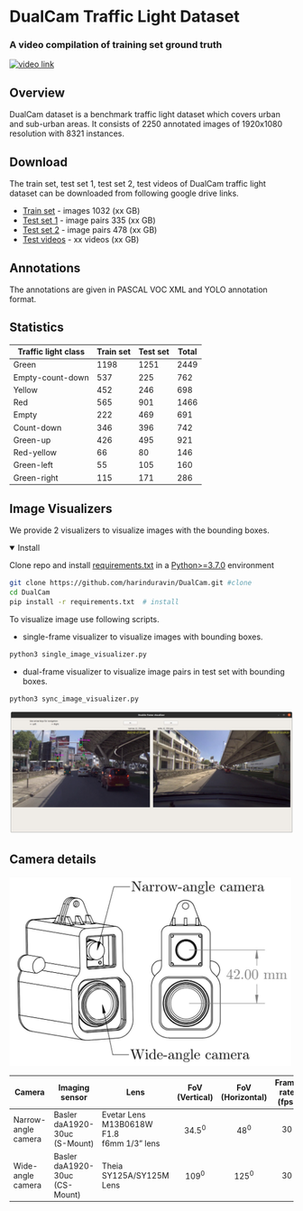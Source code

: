 # DualCam Traffic Light Dataset

### A video compilation of training set ground truth

<!-- [![Test set](https://img.youtube.com/vi/60hbxs4fvB4/0.jpg)](https://www.youtube.com/watch?v=60hbxs4fvB4) -->

<a href="https://www.youtube.com/watch?v=60hbxs4fvB4" target="_blank"><img src="https://img.youtube.com/vi/60hbxs4fvB4/0.jpg" alt="video link" style="width:640px;height:480px;"></a>

## Overview
DualCam dataset is a benchmark traffic light dataset which covers urban and sub-urban areas. It consists of 2250 annotated images of 1920x1080 resolution with 8321 instances.

## Download
The train set, test set 1, test set 2, test videos of DualCam traffic light dataset can be downloaded from following google drive links.

* [Train set](https://github.com/harinduravin/DualCam)   - images 1032 (xx GB)
* [Test set 1](https://github.com/harinduravin/DualCam)  - image pairs 335 (xx GB)
* [Test set 2](https://github.com/harinduravin/DualCam)  - image pairs 478 (xx GB)
* [Test videos](https://github.com/harinduravin/DualCam) - xx videos (xx GB)

## Annotations
The annotations are given in  PASCAL VOC XML and YOLO annotation format.

## Statistics

| Traffic light class  | Train set | Test set | Total |
| -------------------- | --------- | -------- | ----- |
| Green                | 1198      | 1251     | 2449  |
| Empty-count-down     | 537       | 225      | 762   |
| Yellow               | 452       | 246      | 698   |
| Red                  | 565       | 901      | 1466  |
| Empty                | 222       | 469      | 691   |
| Count-down           | 346       | 396      | 742   |
| Green-up             | 426       | 495      | 921   |
| Red-yellow           | 66        | 80       | 146   |
| Green-left           | 55        | 105      | 160   |
| Green-right          | 115       | 171      | 286   |


## Image Visualizers
We provide 2 visualizers to visualize images with the bounding boxes.

<details open>
<summary>Install</summary>

Clone repo and install [requirements.txt](https://github.com/harinduravin/DualCam.git) in a [Python>=3.7.0](https://www.python.org/) environment

```bash
git clone https://github.com/harinduravin/DualCam.git #clone
cd DualCam
pip install -r requirements.txt  # install
```
</details>

To visualize image use following scripts.

* single-frame visualizer to visualize images with bounding boxes.

```bash
python3 single_image_visualizer.py
```

* dual-frame visualizer to visualize image pairs in test set with bounding boxes.

```bash
python3 sync_image_visualizer.py
```

<!-- ![Double frame visualizer](Images/sync_visualizer.jpg) -->
<img src="Images/sync_visualizer.jpg" width=1000>


## Camera details
<img src="Images/camera_details.JPG" width="500">

| Camera | Imaging sensor | Lens | FoV (Vertical) | FoV (Horizontal) | Frame rate (fps) |
| -------|----------------|------| :----:         | :-----: | :---: |
|Narrow-angle camera | Basler <br>daA1920-30uc <br>(S-Mount) | Evetar Lens <br>M13B0618W F1.8 <br>f6mm 1/3” lens | 34.5<sup>0</sup> | 48<sup>0</sup> | 30 |
|Wide-angle camera | Basler <br>daA1920-30uc <br>(CS-Mount) | Theia SY125A/SY125M Lens | 109<sup>0</sup> | 125<sup>0</sup> | 30 |
